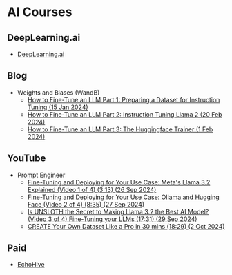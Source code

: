 # AI Courses

## DeepLearning.ai

* [DeepLearning.ai](https://www.deeplearning.ai/)

## Blog

* Weights and Biases (WandB)
  * [How to Fine-Tune an LLM Part 1: Preparing a Dataset for Instruction Tuning (15 Jan 2024)](https://wandb.ai/capecape/alpaca_ft/reports/How-to-Fine-Tune-an-LLM-Part-1-Preparing-a-Dataset-for-Instruction-Tuning--Vmlldzo1NTcxNzE2)
  * [How to Fine-Tune an LLM Part 2: Instruction Tuning Llama 2 (20 Feb 2024)](https://wandb.ai/capecape/alpaca_ft/reports/How-to-Fine-Tune-an-LLM-Part-2-Instruction-Tuning-Llama-2--Vmlldzo1NjY0MjE1)
  * [How to Fine-Tune an LLM Part 3: The Huggingface Trainer (1 Feb 2024)](https://wandb.ai/capecape/alpaca_ft/reports/How-to-Fine-tune-an-LLM-Part-3-The-HuggingFace-Trainer--Vmlldzo1OTEyNjMy)

## YouTube

* Prompt Engineer
  * [Fine-Tuning and Deploying for Your Use Case: Meta's Llama 3.2 Explained (Video 1 of 4) (3:13) (26 Sep 2024)](https://www.youtube.com/watch?v=RAubwMSPRTo)
  * [Fine-Tuning and Deploying for Your Use Case: Ollama and Hugging Face (Video 2 of 4) (8:35) (27 Sep 2024)](https://www.youtube.com/watch?v=wco_8l_zh7s)
  * [Is UNSLOTH the Secret to Making Llama 3.2 the Best AI Model? (Video 3 of 4) Fine-Tuning your LLMs (17:31) (29 Sep 2024)](https://www.youtube.com/watch?v=VePkG2EQKIM)
  * [CREATE Your Own Dataset Like a Pro in 30 mins (18:29) (2 Oct 2024)](https://www.youtube.com/watch?v=MQis5kQ99mw&t=22s)

## Paid

* [EchoHive](https://www.youtube.com/watch?v=w7_28FOK0Vw)